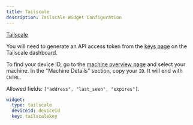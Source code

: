 ```yaml
---
title: Tailscale
description: Tailscale Widget Configuration
---
```


[Tailscale](https://github.com/tailscale/tailscale)

You will need to generate an API access token from the [keys page](https://login.tailscale.com/admin/settings/keys) on the Tailscale dashboard.

To find your device ID, go to the [machine overview page](https://login.tailscale.com/admin/machines) and select your machine. In the "Machine Details" section, copy your `ID`. It will end with `CNTRL`.

Allowed fields: `["address", "last_seen", "expires"]`.

```yaml
widget:
  type: tailscale
  deviceid: deviceid
  key: tailscalekey
```
